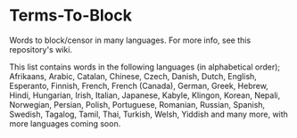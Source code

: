 # Terms-To-Block
Words to block/censor in many languages. For more info, see this repository's wiki.

This list contains words in the following languages (in alphabetical order); Afrikaans, Arabic, Catalan, Chinese, Czech, Danish, Dutch, English, Esperanto, Finnish, French, French (Canada), German, Greek, Hebrew, Hindi, Hungarian, Irish, Italian, Japanese, Kabyle, Klingon, Korean, Nepali, Norwegian, Persian, Polish, Portuguese, Romanian, Russian, Spanish, Swedish, Tagalog, Tamil, Thai, Turkish, Welsh, Yiddish and many more, with more languages coming soon.
